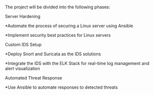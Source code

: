 The project will be divided into the following phases:

Server Hardening

*Automate the process of securing a Linux server using Ansible

*Implement security best practices for Linux servers


Custom IDS Setup

*Deploy Snort and Suricata as the IDS solutions

*Integrate the IDS with the ELK Stack for real-time log management and alert visualization


Automated Threat Response

*Use Ansible to automate responses to detected threats
